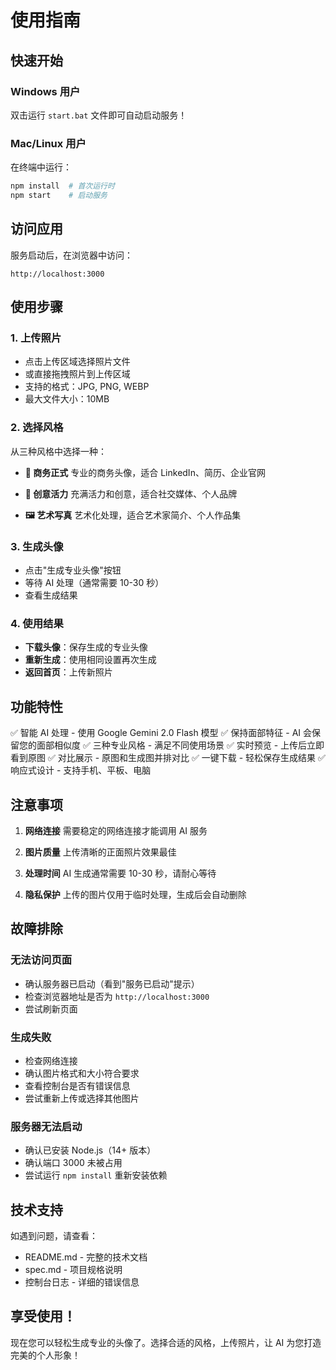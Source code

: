 # 使用指南

## 快速开始

### Windows 用户
双击运行 `start.bat` 文件即可自动启动服务！

### Mac/Linux 用户
在终端中运行：
```bash
npm install  # 首次运行时
npm start    # 启动服务
```

## 访问应用

服务启动后，在浏览器中访问：
```
http://localhost:3000
```

## 使用步骤

### 1. 上传照片
- 点击上传区域选择照片文件
- 或直接拖拽照片到上传区域
- 支持的格式：JPG, PNG, WEBP
- 最大文件大小：10MB

### 2. 选择风格
从三种风格中选择一种：

- **💼 商务正式**
  专业的商务头像，适合 LinkedIn、简历、企业官网

- **🎨 创意活力**
  充满活力和创意，适合社交媒体、个人品牌

- **🖼️ 艺术写真**
  艺术化处理，适合艺术家简介、个人作品集

### 3. 生成头像
- 点击"生成专业头像"按钮
- 等待 AI 处理（通常需要 10-30 秒）
- 查看生成结果

### 4. 使用结果
- **下载头像**：保存生成的专业头像
- **重新生成**：使用相同设置再次生成
- **返回首页**：上传新照片

## 功能特性

✅ 智能 AI 处理 - 使用 Google Gemini 2.0 Flash 模型
✅ 保持面部特征 - AI 会保留您的面部相似度
✅ 三种专业风格 - 满足不同使用场景
✅ 实时预览 - 上传后立即看到原图
✅ 对比展示 - 原图和生成图并排对比
✅ 一键下载 - 轻松保存生成结果
✅ 响应式设计 - 支持手机、平板、电脑

## 注意事项

1. **网络连接**
   需要稳定的网络连接才能调用 AI 服务

2. **图片质量**
   上传清晰的正面照片效果最佳

3. **处理时间**
   AI 生成通常需要 10-30 秒，请耐心等待

4. **隐私保护**
   上传的图片仅用于临时处理，生成后会自动删除

## 故障排除

### 无法访问页面
- 确认服务器已启动（看到"服务已启动"提示）
- 检查浏览器地址是否为 `http://localhost:3000`
- 尝试刷新页面

### 生成失败
- 检查网络连接
- 确认图片格式和大小符合要求
- 查看控制台是否有错误信息
- 尝试重新上传或选择其他图片

### 服务器无法启动
- 确认已安装 Node.js（14+ 版本）
- 确认端口 3000 未被占用
- 尝试运行 `npm install` 重新安装依赖

## 技术支持

如遇到问题，请查看：
- README.md - 完整的技术文档
- spec.md - 项目规格说明
- 控制台日志 - 详细的错误信息

## 享受使用！

现在您可以轻松生成专业的头像了。选择合适的风格，上传照片，让 AI 为您打造完美的个人形象！
